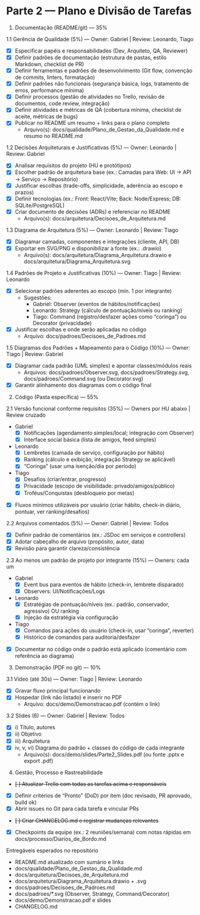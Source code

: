 # Parte 2 — Plano e Divisão de Tarefas

1) Documentação (README/git) — 35%

1.1 Gerência de Qualidade (5%) — Owner: Gabriel | Review: Leonardo, Tiago
- [x] Especificar papéis e responsabilidades (Dev, Arquiteto, QA, Reviewer)
- [x] Definir padrões de documentação (estrutura de pastas, estilo Markdown, checklist de PR)
- [x] Definir ferramentas e padrões de desenvolvimento (Git flow, convenção de commits, linters, formatação)
- [x] Definir padrões não funcionais (segurança básica, logs, tratamento de erros, performance mínima)
- [x] Definir processos (gestão de atividades no Trello, revisão de documentos, code review, integração)
- [x] Definir atividades e métricas de QA (cobertura mínima, checklist de aceite, métricas de bugs)
- [x] Publicar no README um resumo + links para o plano completo
  - Arquivo(s): docs/qualidade/Plano_de_Gestao_da_Qualidade.md e resumo no README.md

1.2 Decisões Arquiteturais e Justificativas (5%) — Owner: Leonardo | Review: Gabriel
- [x] Analisar requisitos do projeto (HU e protótipos)
- [x] Escolher padrão de arquitetura base (ex.: Camadas para Web: UI → API → Serviço → Repositório)
- [x] Justificar escolhas (trade-offs, simplicidade, aderência ao escopo e prazos)
- [x] Definir tecnologias (ex.: Front: React/Vite; Back: Node/Express; DB: SQLite/PostgreSQL)
- [x] Criar documento de decisões (ADRs) e referenciar no README
  - Arquivo(s): docs/arquitetura/Decisoes_de_Arquitetura.md

1.3 Diagrama de Arquitetura (5%) — Owner: Leonardo | Review: Tiago
- [x] Diagramar camadas, componentes e integrações (cliente, API, DB)
- [x] Exportar em SVG/PNG e disponibilizar a fonte (ex.: .drawio)
  - Arquivo(s): docs/arquitetura/Diagrama_Arquitetura.drawio e docs/arquitetura/Diagrama_Arquitetura.svg

1.4 Padrões de Projeto e Justificativas (10%) — Owner: Tiago | Review: Leonardo
- [x] Selecionar padrões aderentes ao escopo (mín. 1 por integrante)
  - Sugestões:
    - Gabriel: Observer (eventos de hábitos/notificações)
    - Leonardo: Strategy (cálculo de pontuação/níveis ou ranking)
    - Tiago: Command (registro/desfazer ações como “coringa”) ou Decorator (privacidade)
- [x] Justificar escolhas e onde serão aplicadas no código
  - Arquivo: docs/padroes/Decisoes_de_Padroes.md

1.5 Diagramas dos Padrões + Mapeamento para o Código (10%) — Owner: Tiago | Review: Gabriel
- [x] Diagramar cada padrão (UML simples) e apontar classes/módulos reais
  - Arquivos: docs/padroes/Observer.svg, docs/padroes/Strategy.svg, docs/padroes/Command.svg (ou Decorator.svg)
- [x] Garantir alinhamento dos diagramas com o código final

2) Código (Pasta específica) — 55%

2.1 Versão funcional conforme requisitos (35%) — Owners por HU abaixo | Review cruzado
- Gabriel
  - [x] Notificações (agendamento simples/local; integração com Observer)
  - [x] Interface social básica (lista de amigos, feed simples)
- Leonardo
  - [x] Lembretes (camada de serviço, configuração por hábito)
  - [x] Ranking (cálculo e exibição, integração Strategy se aplicável)
  - [x] “Coringa” (usar uma isenção/dia por período)
- Tiago
  - [x] Desafios (criar/entrar, progresso)
  - [x] Privacidade (escopo de visibilidade: privado/amigos/público)
  - [x] Troféus/Conquistas (desbloqueio por metas)
- [x] Fluxos mínimos utilizáveis por usuário (criar hábito, check-in diário, pontuar, ver ranking/desafios)

2.2 Arquivos comentados (5%) — Owner: Gabriel | Review: Todos
- [x] Definir padrão de comentários (ex.: JSDoc em serviços e controllers)
- [x] Adotar cabeçalho de arquivo (propósito, autor, data)
- [x] Revisão para garantir clareza/consistência

2.3 Ao menos um padrão de projeto por integrante (15%) — Owners: cada um
- Gabriel 
  - [x] Event bus para eventos de hábito (check-in, lembrete disparado)
  - [x] Observers: UI/Notificações/Logs
- Leonardo
  - [x] Estratégias de pontuação/níveis (ex.: padrão, conservador, agressivo) OU ranking
  - [x] Injeção da estratégia via configuração
- Tiago
  - [x] Comandos para ações do usuário (check-in, usar “coringa”, reverter)
  - [x] Histórico de comandos para auditoria/desfazer
- [x] Documentar no código onde o padrão está aplicado (comentário com referência ao diagrama)

3) Demonstração (PDF no git) — 10%

3.1 Vídeo (até 30s) — Owner: Tiago | Review: Leonardo
- [x] Gravar fluxo principal funcionando
- [x] Hospedar (link não listado) e inserir no PDF
  - Arquivo: docs/demo/Demonstracao.pdf (contém o link)

3.2 Slides (6) — Owner: Gabriel | Review: Todos
- [x] i) Título, autores
- [x] ii) Objetivo
- [x] iii) Arquitetura
- [x] iv, v, vi) Diagrama do padrão + classes do código de cada integrante
  - Arquivo(s): docs/demo/slides/Parte2_Slides.pdf (ou fonte .pptx e export .pdf)

4) Gestão, Processo e Rastreabilidade

- ~~[ ] Atualizar Trello com todas as tarefas acima e responsáveis~~
- [x] Definir critérios de “Pronto” (DoD) por item (doc revisado, PR aprovado, build ok)
- [x] Abrir issues no Git para cada tarefa e vincular PRs
- ~~[ ] Criar CHANGELOG.md e registrar mudanças relevantes~~
- [x] Checkpoints da equipe (ex.: 2 reuniões/semana) com notas rápidas em docs/processo/Diarios_de_Bordo.md

Entregáveis esperados no repositório

- README.md atualizado com sumário e links
- docs/qualidade/Plano_de_Gestao_da_Qualidade.md
- docs/arquitetura/Decisoes_de_Arquitetura.md
- docs/arquitetura/Diagrama_Arquitetura.drawio + .svg
- docs/padroes/Decisoes_de_Padroes.md
- docs/padroes/*.svg (Observer, Strategy, Command/Decorator)
- docs/demo/Demonstracao.pdf e slides
- CHANGELOG.md